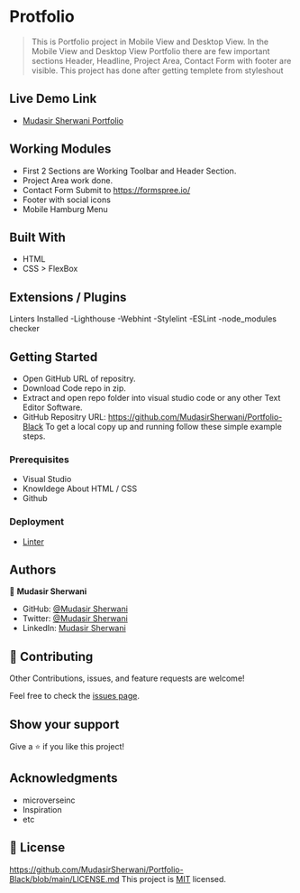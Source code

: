 # Protfolio

> This is Portfolio project in Mobile View and Desktop View.
> In the Mobile View and Desktop View Portfolio there are few important sections Header, Headline, Project Area, Contact
Form with footer are visible.
> This project has done after getting templete from styleshout

## Live Demo Link

- [Mudasir Sherwani Portfolio](https://mudasirsherwani.github.io/Portfolio-Black/)

## Working Modules

- First 2 Sections are Working Toolbar and Header Section.
- Project Area work done.
- Contact Form Submit to https://formspree.io/
- Footer with social icons
- Mobile Hamburg Menu

## Built With

- HTML
- CSS > FlexBox

## Extensions / Plugins
Linters Installed
-Lighthouse
-Webhint
-Stylelint
-ESLint
-node_modules checker


## Getting Started
- Open GitHub URL of repositry.
- Download Code repo in zip.
- Extract and open repo folder into visual studio code or any other Text Editor Software.
- GitHub Repositry URL: https://github.com/MudasirSherwani/Portfolio-Black
  To get a local copy up and running follow these simple example steps.


### Prerequisites
- Visual Studio
- Knowldege About HTML / CSS
- Github

### Deployment
- [Linter](https://github.com/microverseinc/linters-config/tree/master/html-css)


## Authors

👤 **Mudasir Sherwani**

- GitHub: [@Mudasir Sherwani](https://github.com/MudasirSherwani)
- Twitter: [@Mudasir Sherwani](https://twitter.com/mudasirsherwani)
- LinkedIn: [Mudasir Sherwani](https://www.linkedin.com/in/mudasir-sherwani/)


## 🤝 Contributing

Other Contributions, issues, and feature requests are welcome!

Feel free to check the [issues page](../../issues/).

## Show your support

Give a ⭐️ if you like this project!

## Acknowledgments

- microverseinc
- Inspiration
- etc

## 📝 License
https://github.com/MudasirSherwani/Portfolio-Black/blob/main/LICENSE.md
This project is [MIT](./MIT.md) licensed.
